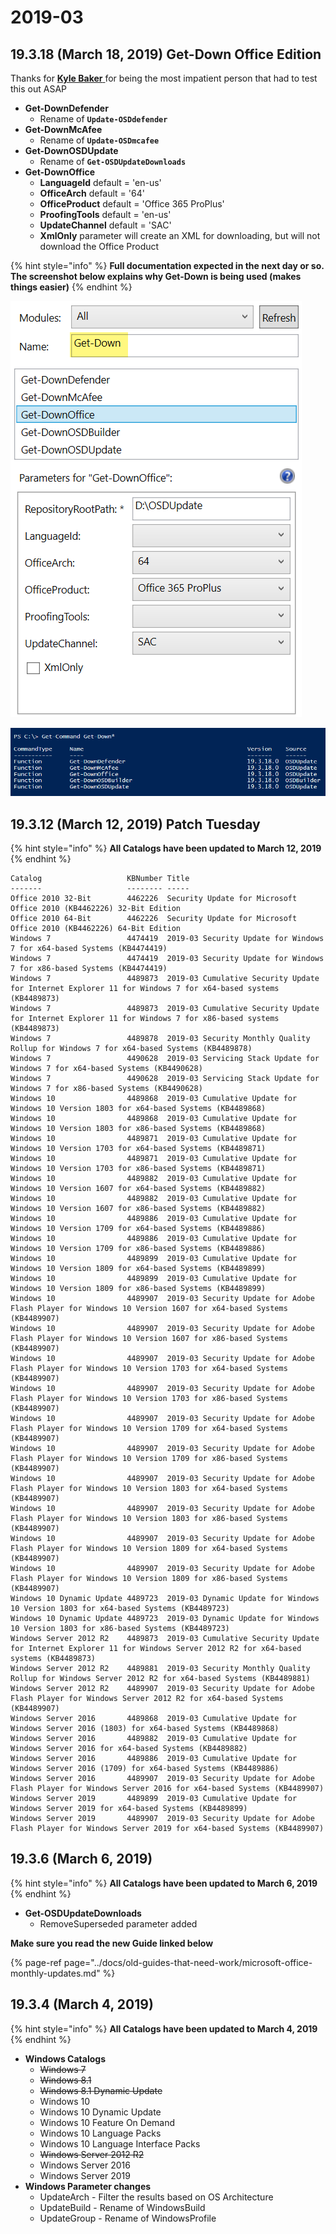 # 2019-03

## 19.3.18 \(March 18, 2019\) Get-Down Office Edition

Thanks for [**Kyle Baker** ](https://twitter.com/kbaker)for being the most impatient person that had to test this out ASAP

* **Get-DownDefender**
  * Rename of **`Update-OSDdefender`**
* **Get-DownMcAfee**
  * Rename of **`Update-OSDmcafee`**
* **Get-DownOSDUpdate**
  * Rename of **`Get-OSDUpdateDownloads`**
* **Get-DownOffice**
  * **LanguageId** default = 'en-us'
  * **OfficeArch** default = '64'
  * **OfficeProduct** default = 'Office 365 ProPlus'
  * **ProofingTools** default = 'en-us'
  * **UpdateChannel** default = 'SAC'
  * **XmlOnly** parameter will create an XML for downloading, but will not download the Office Product

{% hint style="info" %}
**Full documentation expected in the next day or so.  The screenshot below explains why Get-Down is being used \(makes things easier\)**
{% endhint %}

![](../../.gitbook/assets/image%20%28251%29.png)

![](../../.gitbook/assets/image%20%28125%29.png)

## 19.3.12 \(March 12, 2019\) Patch Tuesday

{% hint style="info" %}
**All Catalogs have been updated to March 12, 2019**
{% endhint %}

```text
Catalog                   KBNumber Title
-------                   -------- -----
Office 2010 32-Bit        4462226  Security Update for Microsoft Office 2010 (KB4462226) 32-Bit Edition
Office 2010 64-Bit        4462226  Security Update for Microsoft Office 2010 (KB4462226) 64-Bit Edition
Windows 7                 4474419  2019-03 Security Update for Windows 7 for x64-based Systems (KB4474419)
Windows 7                 4474419  2019-03 Security Update for Windows 7 for x86-based Systems (KB4474419)
Windows 7                 4489873  2019-03 Cumulative Security Update for Internet Explorer 11 for Windows 7 for x64-based systems (KB4489873)
Windows 7                 4489873  2019-03 Cumulative Security Update for Internet Explorer 11 for Windows 7 for x86-based systems (KB4489873)
Windows 7                 4489878  2019-03 Security Monthly Quality Rollup for Windows 7 for x64-based Systems (KB4489878)
Windows 7                 4490628  2019-03 Servicing Stack Update for Windows 7 for x64-based Systems (KB4490628)
Windows 7                 4490628  2019-03 Servicing Stack Update for Windows 7 for x86-based Systems (KB4490628)
Windows 10                4489868  2019-03 Cumulative Update for Windows 10 Version 1803 for x64-based Systems (KB4489868)
Windows 10                4489868  2019-03 Cumulative Update for Windows 10 Version 1803 for x86-based Systems (KB4489868)
Windows 10                4489871  2019-03 Cumulative Update for Windows 10 Version 1703 for x64-based Systems (KB4489871)
Windows 10                4489871  2019-03 Cumulative Update for Windows 10 Version 1703 for x86-based Systems (KB4489871)
Windows 10                4489882  2019-03 Cumulative Update for Windows 10 Version 1607 for x64-based Systems (KB4489882)
Windows 10                4489882  2019-03 Cumulative Update for Windows 10 Version 1607 for x86-based Systems (KB4489882)
Windows 10                4489886  2019-03 Cumulative Update for Windows 10 Version 1709 for x64-based Systems (KB4489886)
Windows 10                4489886  2019-03 Cumulative Update for Windows 10 Version 1709 for x86-based Systems (KB4489886)
Windows 10                4489899  2019-03 Cumulative Update for Windows 10 Version 1809 for x64-based Systems (KB4489899)
Windows 10                4489899  2019-03 Cumulative Update for Windows 10 Version 1809 for x86-based Systems (KB4489899)
Windows 10                4489907  2019-03 Security Update for Adobe Flash Player for Windows 10 Version 1607 for x64-based Systems (KB4489907)
Windows 10                4489907  2019-03 Security Update for Adobe Flash Player for Windows 10 Version 1607 for x86-based Systems (KB4489907)
Windows 10                4489907  2019-03 Security Update for Adobe Flash Player for Windows 10 Version 1703 for x64-based Systems (KB4489907)
Windows 10                4489907  2019-03 Security Update for Adobe Flash Player for Windows 10 Version 1703 for x86-based Systems (KB4489907)
Windows 10                4489907  2019-03 Security Update for Adobe Flash Player for Windows 10 Version 1709 for x64-based Systems (KB4489907)
Windows 10                4489907  2019-03 Security Update for Adobe Flash Player for Windows 10 Version 1709 for x86-based Systems (KB4489907)
Windows 10                4489907  2019-03 Security Update for Adobe Flash Player for Windows 10 Version 1803 for x64-based Systems (KB4489907)
Windows 10                4489907  2019-03 Security Update for Adobe Flash Player for Windows 10 Version 1803 for x86-based Systems (KB4489907)
Windows 10                4489907  2019-03 Security Update for Adobe Flash Player for Windows 10 Version 1809 for x64-based Systems (KB4489907)
Windows 10                4489907  2019-03 Security Update for Adobe Flash Player for Windows 10 Version 1809 for x86-based Systems (KB4489907)
Windows 10 Dynamic Update 4489723  2019-03 Dynamic Update for Windows 10 Version 1803 for x64-based Systems (KB4489723)
Windows 10 Dynamic Update 4489723  2019-03 Dynamic Update for Windows 10 Version 1803 for x86-based Systems (KB4489723)
Windows Server 2012 R2    4489873  2019-03 Cumulative Security Update for Internet Explorer 11 for Windows Server 2012 R2 for x64-based systems (KB4489873)
Windows Server 2012 R2    4489881  2019-03 Security Monthly Quality Rollup for Windows Server 2012 R2 for x64-based Systems (KB4489881)
Windows Server 2012 R2    4489907  2019-03 Security Update for Adobe Flash Player for Windows Server 2012 R2 for x64-based Systems (KB4489907)
Windows Server 2016       4489868  2019-03 Cumulative Update for Windows Server 2016 (1803) for x64-based Systems (KB4489868)
Windows Server 2016       4489882  2019-03 Cumulative Update for Windows Server 2016 for x64-based Systems (KB4489882)
Windows Server 2016       4489886  2019-03 Cumulative Update for Windows Server 2016 (1709) for x64-based Systems (KB4489886)
Windows Server 2016       4489907  2019-03 Security Update for Adobe Flash Player for Windows Server 2016 for x64-based Systems (KB4489907)
Windows Server 2019       4489899  2019-03 Cumulative Update for Windows Server 2019 for x64-based Systems (KB4489899)
Windows Server 2019       4489907  2019-03 Security Update for Adobe Flash Player for Windows Server 2019 for x64-based Systems (KB4489907)
```

## 19.3.6 \(March 6, 2019\)

{% hint style="info" %}
**All Catalogs have been updated to March 6, 2019**
{% endhint %}

* **Get-OSDUpdateDownloads**
  * RemoveSuperseded parameter added

**Make sure you read the new Guide linked below**

{% page-ref page="../docs/old-guides-that-need-work/microsoft-office-monthly-updates.md" %}

## 19.3.4 \(March 4, 2019\)

{% hint style="info" %}
**All Catalogs have been updated to March 4, 2019**
{% endhint %}

* **Windows Catalogs**
  * ~~Windows 7~~
  * ~~Windows 8.1~~
  * ~~Windows 8.1 Dynamic Update~~
  * Windows 10
  * Windows 10 Dynamic Update
  * Windows 10 Feature On Demand
  * Windows 10 Language Packs
  * Windows 10 Language Interface Packs
  * ~~Windows Server 2012 R2~~
  * Windows Server 2016
  * Windows Server 2019
* **Windows Parameter changes**
  * UpdateArch - Filter the results based on OS Architecture
  * UpdateBuild - Rename of WindowsBuild
  * UpdateGroup - Rename of WindowsProfile

## 

